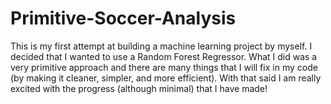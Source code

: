 # Primitive-Soccer-Analysis
This is my first attempt at building a machine learning project by myself. I decided that I wanted to use a Random Forest Regressor.
What I did was a very primitive approach and there are many things that I will fix in my code (by making it cleaner, simpler, and more efficient). 
With that said I am really excited with the progress (although minimal) that I have made!
